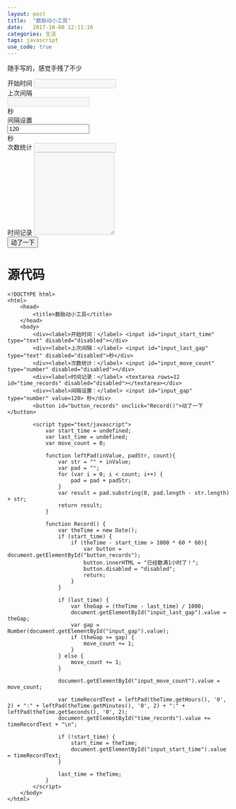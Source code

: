 ```yaml
---
layout: post
title:  "数胎动小工具"
date:   2017-10-08 12:11:16
categories: 生活
tags: javascript
use_code: true
---
```


随手写的，感觉手残了不少

<!--more-->

<div>
  <div class="form-group">
    <label for="input_start_time">开始时间</label>
    <input id="input_start_time" type="text" class="form-control" disabled="disabled">
  </div>
  <div class="form-group">
    <label for="input_last_gap">上次间隔</label>
    <div class="input-group">
      <input id="input_last_gap" type="text" class="form-control" disabled="disabled">
      <div class="input-group-addon">秒</div>
    </div>
  </div>
  <div class="form-group">
    <label for="input_gap">间隔设置</label>
    <div class="input-group">
      <input id="input_gap" type="number" class="form-control" value="120">
      <div class="input-group-addon">秒</div>
    </div>
  </div>
  <div class="form-group">
    <label for="input_move_count">次数统计</label>
    <input id="input_move_count" type="number" class="form-control" disabled="disabled">
  </div>
  <div class="form-group">
    <label for="time_records">时间记录</label>
    <textarea id="time_records" rows="12" class="form-control" disabled="disabled"></textarea>
  </div>
  <div class="text-center">
    <button id="button_records" class="btn btn-default" onclick="Record()">动了一下</button>
  </div>    
</div>

<script type="text/javascript">
var start_time = undefined;
var last_time = undefined;
var move_count = 0;
  
function leftPad(inValue, padStr, count) {
var str = "" + inValue;
var pad = "";
for (var i = 0; i < count; i++) {
pad = pad + padStr;
}
    
var result = pad.substring(0, pad.length - str.length) + str;
return result;
}
 
function Record() {
var theTime = new Date();
if (start_time) {
if (theTime - start_time > 1000 * 60 * 60) {
var button = document.getElementById("button_records");
button.innerHTML = "已经数满1小时了！";
button.disabled = "disabled";
return;
}
}
  
if (last_time) {
var theGap = (theTime - last_time) / 1000;
document.getElementById("input_last_gap").value = theGap;
var gap = Number(document.getElementById("input_gap").value);
if (theGap >= gap) {
move_count += 1;
}
} else {
move_count += 1;
}
  
document.getElementById("input_move_count").value = move_count;
  
var timeRecordText = leftPad(theTime.getHours(), '0', 2) + ":" + leftPad(theTime.getMinutes(), '0', 2) + ":" + leftPad(theTime.getSeconds(), '0', 2);
document.getElementById("time_records").value += timeRecordText + "\n";
  
if (!start_time) {
start_time = theTime;
document.getElementById("input_start_time").value = timeRecordText;
}
  
last_time = theTime;
}
</script>


# 源代码
    <!DOCTYPE html>
    <html>
        <head>
            <title>数胎动小工具</title>
        </head>
        <body>
            <div><label>开始时间：</label> <input id="input_start_time" type="text" disabled="disabled"></div>
            <div><label>上次间隔：</label> <input id="input_last_gap" type="text" disabled="disabled">秒</div>
            <div><label>次数统计：</label> <input id="input_move_count" type="number" disabled="disabled"></div>
            <div><label>时间记录：</label> <textarea rows=12 id="time_records" disabled="disabled"></textarea></div>
            <div><label>间隔设置：</label> <input id="input_gap" type="number" value=120> 秒</div>
            <button id="button_records" onclick="Record()">动了一下</button>

            <script type="text/javascript">
                var start_time = undefined;
                var last_time = undefined;
                var move_count = 0;

                function leftPad(inValue, padStr, count){
                    var str = "" + inValue;
                    var pad = "";
                    for (var i = 0; i < count; i++) {
                        pad = pad + padStr;
                    }
                    var result = pad.substring(0, pad.length - str.length) + str;
                    return result;
                }

                function Record() {
                    var theTime = new Date();
                    if (start_time) {
                        if (theTime - start_time > 1000 * 60 * 60){
                            var button = document.getElementById("button_records");
                            button.innerHTML = "已经数满1小时了！";
                            button.disabled = "disabled";
                            return;
                        }
                    }

                    if (last_time) {
                        var theGap = (theTime - last_time) / 1000;
                        document.getElementById("input_last_gap").value = theGap;
                        var gap = Number(document.getElementById("input_gap").value);
                        if (theGap >= gap) {
                            move_count += 1;
                        }
                    } else {
                        move_count += 1;
                    }

                    document.getElementById("input_move_count").value = move_count;

                    var timeRecordText = leftPad(theTime.getHours(), '0', 2) + ":" + leftPad(theTime.getMinutes(), '0', 2) + ":" + leftPad(theTime.getSeconds(), '0', 2);
                    document.getElementById("time_records").value += timeRecordText + "\n";

                    if (!start_time) {
                        start_time = theTime;
                        document.getElementById("input_start_time").value = timeRecordText;
                    }

                    last_time = theTime;
                }
            </script>
        </body>
    </html>
